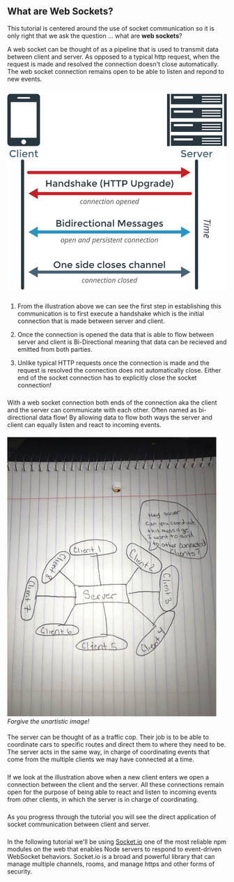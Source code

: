 ## What are Web Sockets?

This tutorial is centered around the use of socket communication so it is only right that we ask the question ... what are **web sockets**?

A web socket can be thought of as a pipeline that is used to transmit data between client and server. As opposed to a typical http request, when the request is made and resolved the connection doesn't close automatically. The web socket connection remains open to be able to listen and repond to new events.
#####
![Bi-Directional Communication](./assets/WebSockets-Diagram.png)
#####
1. From the illustration above we can see the first step in establishing this communication is to first execute a handshake which is the initial connection that is made between server and client.

2. Once the connection is opened the data that is able to flow between server and client is Bi-Directional meaning that data can be recieved and emitted from both parties.

3. Unlike typical HTTP requests once the connection is made and the request is resolved the connection does not automatically close. Either end of the socket connection has to explicitly close the socket connection!
#####
With a web socket connection both ends of the connection aka the client and the server can communicate with each other. Often named as bi-directional data flow! By allowing data to flow both ways the server and client can equally listen and react to incoming events.
#### 
![Multiple Connected Clients](./assets/ConnectedClients.jpeg)
_Forgive the unartistic image!_
####
The server can be thought of as a traffic cop. Their job is to be able to coordinate cars to specific routes and direct them to where they need to be. The server acts in the same way, in charge of coordinating events that come from the multiple clients we may have connected at a time.
#####
If we look at the illustration above when a new client enters we open a connection between the client and the server. All these connections remain open for the purpose of being able to react and listen to incoming events from other clients, in which the server is in charge of coordinating.
#####
As you progress through the tutorial you will see the direct application of socket communication between client and server.
#####
In the following tutorial we'll be using [Socket.io](https://socket.io/) one of the most reliable npm modules on the web that enables Node servers to respond to event-driven WebSocket behaviors. Socket.io is a broad and powerful library that can manage multiple channels, rooms, and manage https and other forms of security. 